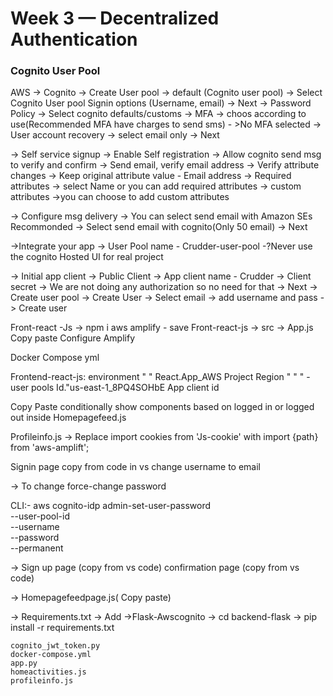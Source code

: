 # Week 3 — Decentralized Authentication

### Cognito User Pool
AWS -> Cognito -> Create User pool -> default (Cognito user pool) -> Select Cognito User pool Signin options (Username, email) -> Next
-> Password Policy -> Select cognito defaults/customs
-> MFA -> choos according to use(Recommended MFA have charges to send sms) - >No MFA selected
-> User account recovery -> select email only -> Next

-> Self service signup
    -> Enable Self registration
    -> Allow cognito send msg to verify and confirm
          -> Send email, verify email address
    -> Verify attribute changes -> Keep original attribute value - Email address
    -> Required attributes -> select Name or you can add required attributes
    -> custom attributes ->you can choose to add custom attributes

-> Configure msg delivery
    -> You can select send email with Amazon SEs Recommonded
    -> Select send email with cognito(Only 50 email)
    -> Next

->Integrate your app
    -> User Pool name - Crudder-user-pool
    -?Never use the cognito Hosted UI for real project

-> Initial app client
    -> Public Client
    -> App client name - Crudder
    -> Client secret
        -> We are not doing any authorization so no need for that
        -> Next 
        -> Create user pool
-> Create User
    -> Select email -> add username and pass
    -> Create user

Front-react -Js -> npm i aws amplify - save
Front-react-js -> src -> App.js
Copy paste Configure Amplify

Docker Compose yml

Frontend-react-js:
  environment
  "
  "
  React.App_AWS Project Region
  "
  "
  " -user pools Id."us-east-1_8PQ4SOHbE
  App client id

  Copy Paste conditionally show components based on logged in or logged out inside Homepagefeed.js

  Profileinfo.js
      -> Replace import cookies from 'Js-cookie' with import {path} from 'aws-amplift';

  Signin page
      copy from code in vs
      change username to email

  -> To change force-change password

CLI:- 
aws cognito-idp admin-set-user-password\
    --user-pool-id <user-pool-id>\
    --username<username>\
    --password<password>\
    --permanent

-> Sign up page (copy from vs code)
   confirmation page (copy from vs code)

-> Homepagefeedpage.js( Copy paste)

-> Requirements.txt
    -> Add ->Flask-Awscognito
    -> cd backend-flask
    -> pip install -r requirements.txt

    cognito_jwt_token.py
    docker-compose.yml
    app.py
    homeactivities.js
    profileinfo.js
    
    
    
  
    

```sh
